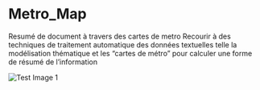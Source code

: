 # Metro_Map
Resumé de document à travers des cartes de metro
Recourir à des techniques de traitement automatique des données textuelles telle la modélisation thématique et les “cartes de métro” pour calculer une forme de résumé de l’information

![Test Image 1](https://3.bp.blogspot.com/-LAQZwyWOJCM/VC1KmADFlEI/AAAAAAAACOg/8-ATMh-4hPY/s1600/greece.png)

